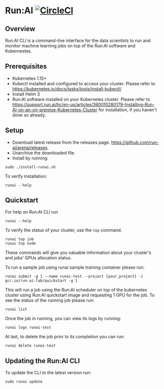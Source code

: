 # Run:AI [![CircleCI](https://circleci.com/gh/run-ai/runai-cli.svg?style=svg)](https://circleci.com/gh/run-ai/runai-cli)
## Overview

Run:AI CLI is a command-line interface for the data scientists to run and monitor machine learning jobs on top of the Run:AI software and Kubernestes.

## Prerequisites
* Kubernetes 1.15+
* Kubectl installed and configured to access your cluster. Please refer to https://kubernetes.io/docs/tasks/tools/install-kubectl/
* Install Helm 3
* Run:AI software installed on your Kubernetes cluster. Please refer to https://support.run.ai/hc/en-us/articles/360010280179-Installing-Run-AI-on-an-on-premise-Kubernetes-Cluster for installation, if you haven't done so already.
## Setup

* Download latest release from the releases page. https://github.com/run-ai/arena/releases. 
* Unarchive the downloaded file.
* Install by running:
```
sudo ./install-runai.sh
```
To verify installation:
```
runai --help
```
## Quickstart

For help on Run:AI CLI run
```
runai --help
```
To verify the status of your cluster, use the `top` command.
```
runai top job
runai top node
```
These commands will give you valuable information about your cluster's and jobs' GPUs allocation status.

To run a sample job using runai sample training container please run:
```
runai submit -g 1 --name runai-test --project {your_project} -i gcr.io/run-ai-lab/quickstart -g 1
```
This will run a job using the Run:AI scheduler on top of the kubernetes cluster using Run:AI quickstart image and requesting 1 GPU for the job. To see the status of the running job please run:
```
runai list
```
Once the job in running, you can view its logs by running:
```
runai logs runai-test
```
At last, to delete the job prior to its completion you can run:
```
runai delete runai-test
```

## Updating the Run:AI CLI
To update the CLI to the latest version run:
```
sudo runai update
```
